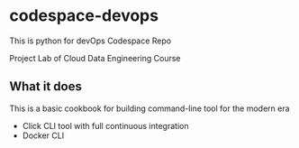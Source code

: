 # codespace-devops
This is python for devOps Codespace Repo

Project Lab of Cloud Data Engineering Course

## What it does

This is a basic cookbook for building command-line tool for the modern era 

* Click CLI tool with full continuous integration
* Docker CLI
